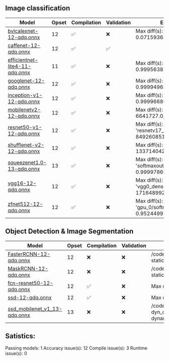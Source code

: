 ## Image classification

|                                                                                       Model                                                                                       |Opset|    Compilation   |    Validation    |                       Error                       |
|-----------------------------------------------------------------------------------------------------------------------------------------------------------------------------------|-----|------------------|------------------|---------------------------------------------------|
|                [bvlcalexnet-12-qdq.onnx](https://github.com/gyulaz-htec/models/tree/migraphx_testing/vision/classification/alexnet/model/bvlcalexnet-12-qdq.tar.gz)               |  12 |:white_check_mark:|        :x:       |    Max diff(s): 'prob_1': 0.07159364968538284,    |
|                  [caffenet-12-qdq.onnx](https://github.com/gyulaz-htec/models/tree/migraphx_testing/vision/classification/caffenet/model/caffenet-12-qdq.tar.gz)                  |  12 |:white_check_mark:|:white_check_mark:|                                                   |
|   [efficientnet-lite4-11-qdq.onnx](https://github.com/gyulaz-htec/models/tree/migraphx_testing/vision/classification/efficientnet-lite4/model/efficientnet-lite4-11-qdq.tar.gz)   |  11 |:white_check_mark:|        :x:       |   Max diff(s): 'Softmax:0': 0.9995638728141785,   |
|     [googlenet-12-qdq.onnx](https://github.com/gyulaz-htec/models/tree/migraphx_testing/vision/classification/inception_and_googlenet/googlenet/model/googlenet-12-qdq.tar.gz)    |  12 |:white_check_mark:|        :x:       |     Max diff(s): 'prob_1': 0.9999496340751648,    |
|[inception-v1-12-qdq.onnx](https://github.com/gyulaz-htec/models/tree/migraphx_testing/vision/classification/inception_and_googlenet/inception_v1/model/inception-v1-12-qdq.tar.gz)|  12 |:white_check_mark:|        :x:       |     Max diff(s): 'prob_1': 0.9999668002128601,    |
|               [mobilenetv2-12-qdq.onnx](https://github.com/gyulaz-htec/models/tree/migraphx_testing/vision/classification/mobilenet/model/mobilenetv2-12-qdq.tar.gz)              |  12 |:white_check_mark:|        :x:       |         Max diff(s): 'output': 6641727.0,         |
|                [resnet50-v1-12-qdq.onnx](https://github.com/gyulaz-htec/models/tree/migraphx_testing/vision/classification/resnet/model/resnet50-v1-12-qdq.tar.gz)                |  12 |:white_check_mark:|        :x:       | Max diff(s): 'resnetv17_dense0_fwd': 8492608512.0,|
|            [shufflenet-v2-12-qdq.onnx](https://github.com/gyulaz-htec/models/tree/migraphx_testing/vision/classification/shufflenet/model/shufflenet-v2-12-qdq.tar.gz)            |  12 |:white_check_mark:|        :x:       |       Max diff(s): 'output': 13371404288.0,       |
|            [squeezenet1.0-13-qdq.onnx](https://github.com/gyulaz-htec/models/tree/migraphx_testing/vision/classification/squeezenet/model/squeezenet1.0-13-qdq.tar.gz)            |  13 |:white_check_mark:|        :x:       |  Max diff(s): 'softmaxout_1': 0.9999786615371704, |
|                        [vgg16-12-qdq.onnx](https://github.com/gyulaz-htec/models/tree/migraphx_testing/vision/classification/vgg/model/vgg16-12-qdq.tar.gz)                       |  12 |:white_check_mark:|        :x:       |    Max diff(s): 'vgg0_dense2_fwd': 171648992.0,   |
|                  [zfnet512-12-qdq.onnx](https://github.com/gyulaz-htec/models/tree/migraphx_testing/vision/classification/zfnet-512/model/zfnet512-12-qdq.tar.gz)                 |  12 |:white_check_mark:|        :x:       |Max diff(s): 'gpu_0/softmax_1': 0.9524499773979187,|
## Object Detection & Image Segmentation

|                                                                                        Model                                                                                        |Opset|    Compilation   |Validation|                                                               Error                                                               |
|-------------------------------------------------------------------------------------------------------------------------------------------------------------------------------------|-----|------------------|----------|-----------------------------------------------------------------------------------------------------------------------------------|
|        [FasterRCNN-12-qdq.onnx](https://github.com/gyulaz-htec/models/tree/migraphx_testing/vision/object_detection_segmentation/faster-rcnn/model/FasterRCNN-12-qdq.tar.gz)        |  12 |        :x:       |    :x:   |   /code/AMDMIGraphX/src/include/migraphx/op/reshape_lazy.hpp:285: static_compute_shape: reshape_lazy on axis that is not packed.  |
|           [MaskRCNN-12-qdq.onnx](https://github.com/gyulaz-htec/models/tree/migraphx_testing/vision/object_detection_segmentation/mask-rcnn/model/MaskRCNN-12-qdq.tar.gz)           |  12 |        :x:       |    :x:   |   /code/AMDMIGraphX/src/include/migraphx/op/reshape_lazy.hpp:285: static_compute_shape: reshape_lazy on axis that is not packed.  |
|          [fcn-resnet50-12-qdq.onnx](https://github.com/gyulaz-htec/models/tree/migraphx_testing/vision/object_detection_segmentation/fcn/model/fcn-resnet50-12-qdq.tar.gz)          |  12 |:white_check_mark:|    :x:   |                                       Max diff(s): 'out': 42159194112.0, 'aux': 89639544.0,                                       |
|                   [ssd-12-qdq.onnx](https://github.com/gyulaz-htec/models/tree/migraphx_testing/vision/object_detection_segmentation/ssd/model/ssd-12-qdq.tar.gz)                   |  12 |:white_check_mark:|    :x:   |                               Max diff(s): 'bboxes': inf, 'labels': 42, 'scores': 0.948113203048706,                              |
|[ssd_mobilenet_v1_13-qdq.onnx](https://github.com/gyulaz-htec/models/tree/migraphx_testing/vision/object_detection_segmentation/ssd-mobilenetv1/model/ssd_mobilenet_v1_13-qdq.tar.gz)|  13 |        :x:       |    :x:   |/code/AMDMIGraphX/src/include/migraphx/op/reshape.hpp:74: dyn_compute_shape: Reshape: Only supports one non-fixed dynamic_dimension|
## Satistics:
Passing models: 1
Accuracy issue(s): 12
Compile issue(s): 3
Runtime issue(s): 0
